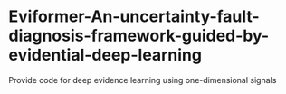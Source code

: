 # Eviformer-An-uncertainty-fault-diagnosis-framework-guided-by-evidential-deep-learning
Provide code for deep evidence learning using one-dimensional signals
